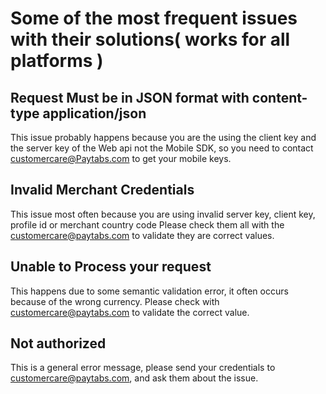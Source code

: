Some of the most frequent issues with their solutions( works for all platforms )
========

Request Must be in JSON format with content-type application/json
-------

This issue probably happens because you are the using the client key and the server key of the
Web api not the Mobile SDK, so you need to contact customercare@Paytabs.com to get your mobile keys.

Invalid Merchant Credentials
--------
This issue most often because you are using invalid server key, client key, profile id or merchant country code
Please check them all with the customercare@paytabs.com to validate they are correct values.

Unable to Process your request 
--------
This happens due to some semantic validation error, it often occurs because of the wrong currency.
Please check with customercare@paytabs.com to validate the correct value.

Not authorized 
-------------
This is a general error message, please send your credentials to customercare@paytabs.com, and 
ask them about the issue.

